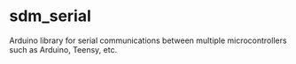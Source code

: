 # sdm_serial
Arduino library for serial communications between multiple microcontrollers such as Arduino, Teensy, etc.